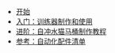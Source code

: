 * [开始](sidebar "入门-猫三四")
* [入门：训练器制作和使用](train "手动训练器制作和使用-猫三四")
* [进阶：自冲水猫马桶制作教程](自冲水猫马桶制作教程 "自冲水猫马桶制作教程-猫三四")
* [参考：自动化配件清单](list "自动化配件清单-猫三四")
